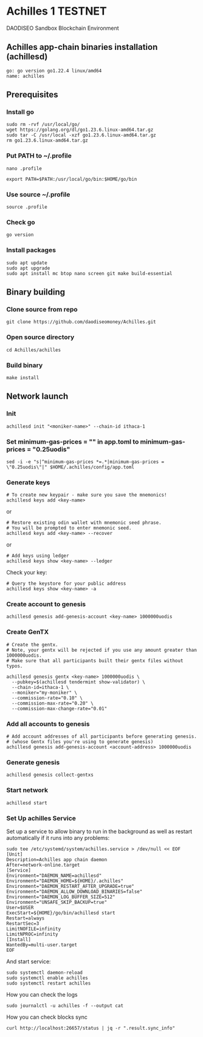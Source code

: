 # Achilles 1 TESTNET

DAODISEO Sandbox Blockchain Environment

## Achilles app-chain binaries installation (achillesd)

```
go: go version go1.22.4 linux/amd64
name: achilles
```

## Prerequisites

### Install go

```
sudo rm -rvf /usr/local/go/
wget https://golang.org/dl/go1.23.6.linux-amd64.tar.gz
sudo tar -C /usr/local -xzf go1.23.6.linux-amd64.tar.gz
rm go1.23.6.linux-amd64.tar.gz
```

### Put PATH to ~/.profile

```
nano .profile
```

```
export PATH=$PATH:/usr/local/go/bin:$HOME/go/bin
```

### Use source ~/.profile

```
source .profile
```

### Check go

```
go version
```

### Install packages

```
sudo apt update
sudo apt upgrade
sudo apt install mc btop nano screen git make build-essential
```

## Binary building

### Clone source from repo

```
git clone https://github.com/daodiseomoney/Achilles.git
```

### Open source directory

```
cd Achilles/achilles
```

### Build binary

```
make install
```

## Network launch

### Init

```bash:
achillesd init "<moniker-name>" --chain-id ithaca-1
```

### Set minimum-gas-prices = "" in app.toml to minimum-gas-prices = "0.25uodis"

```
sed -i -e "s|^minimum-gas-prices *=.*|minimum-gas-prices = \"0.25uodis\"|" $HOME/.achilles/config/app.toml
```

### Generate keys

```bash:
# To create new keypair - make sure you save the mnemonics!
achillesd keys add <key-name>
```

or

```
# Restore existing odin wallet with mnemonic seed phrase.
# You will be prompted to enter mnemonic seed.
achillesd keys add <key-name> --recover
```

or

```
# Add keys using ledger
achillesd keys show <key-name> --ledger
```

Check your key:

```
# Query the keystore for your public address
achillesd keys show <key-name> -a
```

### Create account to genesis

```
achillesd genesis add-genesis-account <key-name> 1000000uodis
```

### Create GenTX

```
# Create the gentx.
# Note, your gentx will be rejected if you use any amount greater than 1000000uodis.
# Make sure that all participants built their gentx files without typos.

achillesd genesis gentx <key-name> 1000000uodis \
  --pubkey=$(achillesd tendermint show-validator) \
  --chain-id=ithaca-1 \
  --moniker="my-moniker" \
  --commission-rate="0.10" \
  --commission-max-rate="0.20" \
  --commission-max-change-rate="0.01"
```

### Add all accounts to genesis

```
# Add account addresses of all participants before generating genesis.
# (whose Gentx files you're using to generate genesis)
achillesd genesis add-genesis-account <account-address> 1000000uodis
```

### Generate genesis

```
achillesd genesis collect-gentxs
```

### Start network

```
achillesd start
```

### ****Set Up achilles Service****

Set up a service to allow binary to run in the background as well as restart automatically if it runs into any problems:
```
sudo tee /etc/systemd/system/achilles.service > /dev/null << EOF
[Unit]
Description=Achilles app chain daemon
After=network-online.target
[Service]
Environment="DAEMON_NAME=achillesd"
Environment="DAEMON_HOME=${HOME}/.achilles"
Environment="DAEMON_RESTART_AFTER_UPGRADE=true"
Environment="DAEMON_ALLOW_DOWNLOAD_BINARIES=false"
Environment="DAEMON_LOG_BUFFER_SIZE=512"
Environment="UNSAFE_SKIP_BACKUP=true"
User=$USER
ExecStart=${HOME}/go/bin/achillesd start
Restart=always
RestartSec=3
LimitNOFILE=infinity
LimitNPROC=infinity
[Install]
WantedBy=multi-user.target
EOF
```

And start service:
```
sudo systemctl daemon-reload
sudo systemctl enable achilles 
sudo systemctl restart achilles
```

How you can check the logs
```
sudo journalctl -u achilles -f --output cat
```

How you can check blocks sync
```
curl http://localhost:26657/status | jq -r ".result.sync_info"
```
